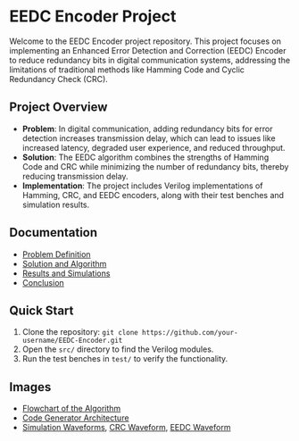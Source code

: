 # EEDC Encoder Project

Welcome to the EEDC Encoder project repository. This project focuses on implementing an Enhanced Error Detection and Correction (EEDC) Encoder to reduce redundancy bits in digital communication systems, addressing the limitations of traditional methods like Hamming Code and Cyclic Redundancy Check (CRC).

## Project Overview

- **Problem**: In digital communication, adding redundancy bits for error detection increases transmission delay, which can lead to issues like increased latency, degraded user experience, and reduced throughput.
- **Solution**: The EEDC algorithm combines the strengths of Hamming Code and CRC while minimizing the number of redundancy bits, thereby reducing transmission delay.
- **Implementation**: The project includes Verilog implementations of Hamming, CRC, and EEDC encoders, along with their test benches and simulation results.

## Documentation

- [Problem Definition](problem_definition.md)
- [Solution and Algorithm](solution.md)
- [Results and Simulations](results.md)
- [Conclusion](conclusion.md)

## Quick Start

1. Clone the repository: `git clone https://github.com/your-username/EEDC-Encoder.git`
2. Open the `src/` directory to find the Verilog modules.
3. Run the test benches in `test/` to verify the functionality.

## Images

- [Flowchart of the Algorithm](../images/flowchart.png)
- [Code Generator Architecture](../images/architecture.png)
- [Simulation Waveforms](../images/hamming_waveform.png), [CRC Waveform](../images/crc_waveform.png), [EEDC Waveform](../images/eedc_waveform.png)
